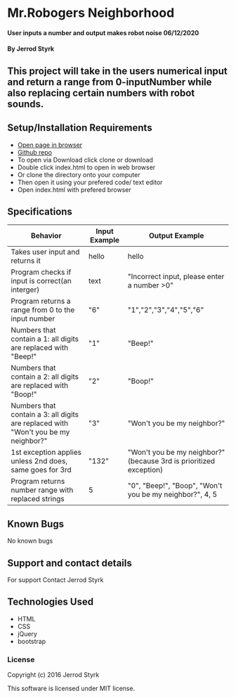 # Mr.Robogers Neighborhood

#### User inputs a number and output makes robot noise 06/12/2020

#### By Jerrod Styrk

## This project will take in the users numerical input and return a range from 0-inputNumber while also replacing certain numbers with robot sounds. 

## Setup/Installation Requirements

* [Open page in browser](https://sjerrod.github.io/Mr.Robogers-Neighborhood/)
* [Github repo](https://github.com/SJerrod/Mr.Robogers-Neighborhood.git)
* To open via Download click clone or download
* Double click index.html to open in web browser
* Or clone the directory onto your computer
* Then open it using your prefered code/ text editor
* Open index.html with prefered browser

## Specifications

| Behavior | Input Example | Output Example |
|----------|---------------|----------------|
| Takes user input and returns it | hello | hello |
| Program checks if input is correct(an interger) | text | "Incorrect input, please enter a number >0" |
| Program returns a range from 0 to the input number | "6" | "1","2","3","4","5","6" |
| Numbers that contain a 1: all digits are replaced with "Beep!" | "1" | "Beep!" |
| Numbers that contain a 2: all digits are replaced with "Boop!" | "2" | "Boop!" |
| Numbers that contain a 3: all digits are replaced with "Won't you be my neighbor?" | "3" | "Won't you be my neighbor?" |
| 1st exception applies unless 2nd does, same goes for 3rd | "132" | "Won't you be my neighbor?" (because 3rd is prioritized exception) |
| Program returns number range with replaced strings | 5 | "0", "Beep!", "Boop", "Won't you be my neighbor?", 4, 5 |

## Known Bugs
No known bugs

## Support and contact details
For support Contact Jerrod Styrk

## Technologies Used
 * HTML
 * CSS
 * jQuery
 * bootstrap

### License
Copyright (c) 2016 Jerrod Styrk

This software is licensed under MIT license.